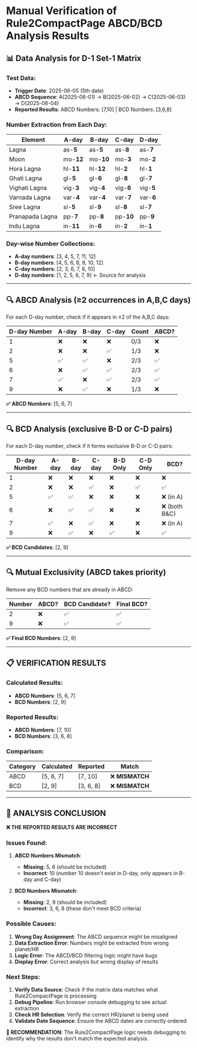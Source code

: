 # Manual Verification of Rule2CompactPage ABCD/BCD Analysis Results

## 📊 **Data Analysis for D-1 Set-1 Matrix**

### **Test Data:**
- **Trigger Date**: 2025-06-05 (5th date)
- **ABCD Sequence**: A(2025-06-01) → B(2025-06-02) → C(2025-06-03) → D(2025-06-04)
- **Reported Results**: ABCD Numbers: [7,10] | BCD Numbers: [3,6,8]

### **Number Extraction from Each Day:**

| Element | A-day | B-day | C-day | D-day |
|---------|--------|--------|--------|--------|
| Lagna | as-**5** | as-**5** | as-**8** | as-**7** |
| Moon | mo-**12** | mo-**10** | mo-**3** | mo-**2** |
| Hora Lagna | hl-**11** | hl-**12** | hl-**2** | hl-**1** |
| Ghati Lagna | gl-**5** | gl-**6** | gl-**8** | gl-**7** |
| Vighati Lagna | vig-**3** | vig-**4** | vig-**6** | vig-**5** |
| Varnada Lagna | var-**4** | var-**4** | var-**7** | var-**6** |
| Sree Lagna | sl-**5** | sl-**9** | sl-**8** | sl-**7** |
| Pranapada Lagna | pp-**7** | pp-**8** | pp-**10** | pp-**9** |
| Indu Lagna | in-**11** | in-**6** | in-**2** | in-**1** |

### **Day-wise Number Collections:**
- **A-day numbers**: [3, 4, 5, 7, 11, 12]
- **B-day numbers**: [4, 5, 6, 8, 9, 10, 12]  
- **C-day numbers**: [2, 3, 6, 7, 8, 10]
- **D-day numbers**: [1, 2, 5, 6, 7, 9] ← Source for analysis

---

## 🔍 **ABCD Analysis (≥2 occurrences in A,B,C days)**

For each D-day number, check if it appears in ≥2 of the A,B,C days:

| D-day Number | A-day | B-day | C-day | Count | ABCD? |
|-------------|--------|--------|--------|--------|--------|
| 1 | ❌ | ❌ | ❌ | 0/3 | ❌ |
| 2 | ❌ | ❌ | ✅ | 1/3 | ❌ |
| 5 | ✅ | ✅ | ❌ | 2/3 | ✅ |
| 6 | ❌ | ✅ | ✅ | 2/3 | ✅ |
| 7 | ✅ | ❌ | ✅ | 2/3 | ✅ |
| 9 | ❌ | ✅ | ❌ | 1/3 | ❌ |

**✅ ABCD Numbers**: [5, 6, 7]

---

## 🔍 **BCD Analysis (exclusive B-D or C-D pairs)**

For each D-day number, check if it forms exclusive B-D or C-D pairs:

| D-day Number | A-day | B-day | C-day | B-D Only | C-D Only | BCD? |
|-------------|--------|--------|--------|----------|----------|--------|
| 1 | ❌ | ❌ | ❌ | ❌ | ❌ | ❌ |
| 2 | ❌ | ❌ | ✅ | ❌ | ✅ | ✅ |
| 5 | ✅ | ✅ | ❌ | ❌ | ❌ | ❌ (in A) |
| 6 | ❌ | ✅ | ✅ | ❌ | ❌ | ❌ (both B&C) |
| 7 | ✅ | ❌ | ✅ | ❌ | ❌ | ❌ (in A) |
| 9 | ❌ | ✅ | ❌ | ✅ | ❌ | ✅ |

**✅ BCD Candidates**: [2, 9]

---

## 🔍 **Mutual Exclusivity (ABCD takes priority)**

Remove any BCD numbers that are already in ABCD:

| Number | ABCD? | BCD Candidate? | Final BCD? |
|--------|--------|----------------|------------|
| 2 | ❌ | ✅ | ✅ |
| 9 | ❌ | ✅ | ✅ |

**✅ Final BCD Numbers**: [2, 9]

---

## 📋 **VERIFICATION RESULTS**

### **Calculated Results:**
- **ABCD Numbers**: [5, 6, 7]
- **BCD Numbers**: [2, 9]

### **Reported Results:**
- **ABCD Numbers**: [7, 10]
- **BCD Numbers**: [3, 6, 8]

### **Comparison:**
| Category | Calculated | Reported | Match |
|----------|------------|----------|--------|
| ABCD | [5, 6, 7] | [7, 10] | ❌ **MISMATCH** |
| BCD | [2, 9] | [3, 6, 8] | ❌ **MISMATCH** |

---

## 🚨 **ANALYSIS CONCLUSION**

**❌ THE REPORTED RESULTS ARE INCORRECT**

### **Issues Found:**

1. **ABCD Numbers Mismatch**: 
   - **Missing**: 5, 6 (should be included)
   - **Incorrect**: 10 (number 10 doesn't exist in D-day, only appears in B-day and C-day)

2. **BCD Numbers Mismatch**:
   - **Missing**: 2, 9 (should be included)
   - **Incorrect**: 3, 6, 8 (these don't meet BCD criteria)

### **Possible Causes:**

1. **Wrong Day Assignment**: The ABCD sequence might be misaligned
2. **Data Extraction Error**: Numbers might be extracted from wrong planet/HR
3. **Logic Error**: The ABCD/BCD filtering logic might have bugs
4. **Display Error**: Correct analysis but wrong display of results

### **Next Steps:**

1. **Verify Data Source**: Check if the matrix data matches what Rule2CompactPage is processing
2. **Debug Pipeline**: Run browser console debugging to see actual extraction
3. **Check HR Selection**: Verify the correct HR/planet is being used
4. **Validate Date Sequence**: Ensure the ABCD dates are correctly ordered

**🎯 RECOMMENDATION**: The Rule2CompactPage logic needs debugging to identify why the results don't match the expected analysis.
